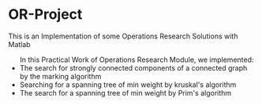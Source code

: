 # OR-Project
This is an Implementation of some Operations Research Solutions with Matlab
<ul>
   In this Practical Work of Operations Research Module, we implemented: 
  
  <li>The search for strongly connected components of a connected graph by the marking algorithm</li>
  <li>Searching for a spanning tree of min weight by kruskal's algorithm</li>
  <li>The search for a spanning tree of min weight by Prim's algorithm</li>
  
</ul>
